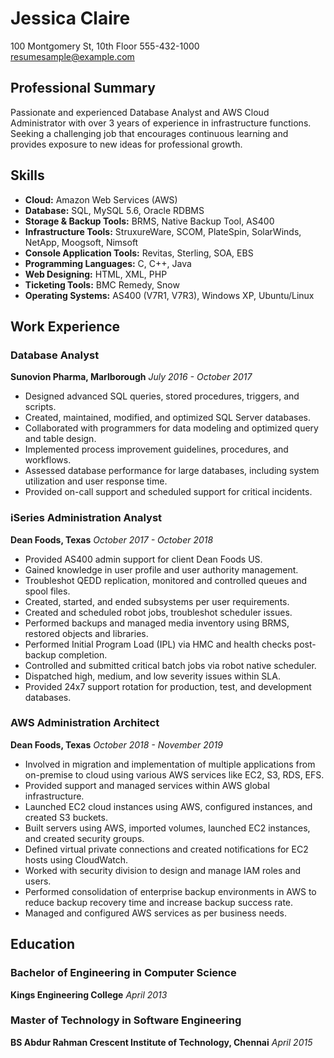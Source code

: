 # Jessica Claire

100 Montgomery St, 10th Floor
555-432-1000
resumesample@example.com

## Professional Summary

Passionate and experienced Database Analyst and AWS Cloud Administrator with over 3 years of experience in infrastructure functions. Seeking a challenging job that encourages continuous learning and provides exposure to new ideas for professional growth.

## Skills

- **Cloud:** Amazon Web Services (AWS)
- **Database:** SQL, MySQL 5.6, Oracle RDBMS
- **Storage & Backup Tools:** BRMS, Native Backup Tool, AS400
- **Infrastructure Tools:** StruxureWare, SCOM, PlateSpin, SolarWinds, NetApp, Moogsoft, Nimsoft
- **Console Application Tools:** Revitas, Sterling, SOA, EBS
- **Programming Languages:** C, C++, Java
- **Web Designing:** HTML, XML, PHP
- **Ticketing Tools:** BMC Remedy, Snow
- **Operating Systems:** AS400 (V7R1, V7R3), Windows XP, Ubuntu/Linux

## Work Experience

### Database Analyst
**Sunovion Pharma, Marlborough**
*July 2016 - October 2017*
- Designed advanced SQL queries, stored procedures, triggers, and scripts.
- Created, maintained, modified, and optimized SQL Server databases.
- Collaborated with programmers for data modeling and optimized query and table design.
- Implemented process improvement guidelines, procedures, and workflows.
- Assessed database performance for large databases, including system utilization and user response time.
- Provided on-call support and scheduled support for critical incidents.

### iSeries Administration Analyst
**Dean Foods, Texas**
*October 2017 - October 2018*
- Provided AS400 admin support for client Dean Foods US.
- Gained knowledge in user profile and user authority management.
- Troubleshot QEDD replication, monitored and controlled queues and spool files.
- Created, started, and ended subsystems per user requirements.
- Created and scheduled robot jobs, troubleshot scheduler issues.
- Performed backups and managed media inventory using BRMS, restored objects and libraries.
- Performed Initial Program Load (IPL) via HMC and health checks post-backup completion.
- Controlled and submitted critical batch jobs via robot native scheduler.
- Dispatched high, medium, and low severity issues within SLA.
- Provided 24x7 support rotation for production, test, and development databases.

### AWS Administration Architect
**Dean Foods, Texas**
*October 2018 - November 2019*
- Involved in migration and implementation of multiple applications from on-premise to cloud using various AWS services like EC2, S3, RDS, EFS.
- Provided support and managed services within AWS global infrastructure.
- Launched EC2 cloud instances using AWS, configured instances, and created S3 buckets.
- Built servers using AWS, imported volumes, launched EC2 instances, and created security groups.
- Defined virtual private connections and created notifications for EC2 hosts using CloudWatch.
- Worked with security division to design and manage IAM roles and users.
- Performed consolidation of enterprise backup environments in AWS to reduce backup recovery time and increase backup success rate.
- Managed and configured AWS services as per business needs.

## Education

### Bachelor of Engineering in Computer Science
**Kings Engineering College**
*April 2013*

### Master of Technology in Software Engineering
**BS Abdur Rahman Crescent Institute of Technology, Chennai**
*April 2015*

